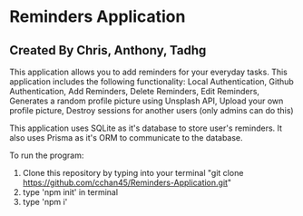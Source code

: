 # Reminders Application

## Created By Chris, Anthony, Tadhg

This application allows you to add reminders for your everyday tasks. This application includes the following functionality: Local Authentication, Github Authentication, Add Reminders, Delete Reminders, Edit Reminders, Generates a random profile picture using Unsplash API, Upload your own profile picture, Destroy sessions for another users (only admins can do this)
  
This application uses SQLite as it's database to store user's reminders. It also uses Prisma as it's ORM to communicate to the database.
  
To run the program:

1. Clone this repository by typing into your terminal "git clone https://github.com/cchan45/Reminders-Application.git"
2. type 'npm init' in terminal
3. type 'npm i'
